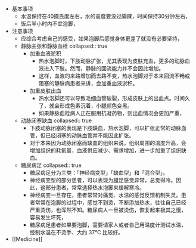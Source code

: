 - 基本事项
	- 水温保持在40摄氏度左右，水的高度要没过脚踝，时间保持30分钟左右，
	- 饭后半小时内不宜泡脚，
- 注意事项
	- 应综合考虑自己的感受，如果泡脚后感觉身体更差了就没有必要坚持，
	- 静脉曲张和静脉血栓
	  collapsed:: true
		- 加重血液淤积
			- 热水泡脚时，下肢动脉扩张，尤其表现为皮肤充血，更多的动脉血液进入下肢。然而，静脉的回流能力并不会因此增加。
			- 这样，血液的来路增加而去路不变，热水泡脚对于本来回流不畅或阻塞的静脉病患者来讲，会加重血液淤积。
		- 加重皮肤出血
			- 热水泡脚还可以导致毛细血管破裂，形成皮肤上的出血点。时间久了，就会形成色素沉着，小腿颜色变黑。
			- 如果静脉血栓病人正在服用抗凝药物，则出血情况会更加严重，
	- 动脉闭塞缺血
	  collapsed:: true
		- 下肢动脉闭塞的表现是下肢缺血，热水泡脚，可以扩张正常的动脉血管，但已经闭塞的动脉血管并不能因此扩张。
		- 对于本来因为动脉闭塞而缺血的组织来说，组织周围的温度升高，会增加组织的耗氧量，血液供应减少、需求增加，进一步加重了组织缺血。
	- 糖尿病足
	  collapsed:: true
		- 糖尿病足分为三类：「神经病变型」「缺血型」和「混合型」。
		- 神经病变型的部分患者，可以表现为腿足感觉异常，总觉得冷。因此，这部分患者，常常选择热水泡脚来缓解寒冷。
		- 神经病变一旦存在，患者常常对痛觉、水温的感觉反馈机制失灵。患者常常在泡脚的过程中，感觉不到烫，不断添加热水，往往自己已经严重烫伤，也浑然不知。糖尿病人一旦被烫伤，恢复起来极其之慢，容易发生坏死，
		- 糖尿病足患者如果要泡脚，需要请家人或者自己用温度计测试水温，控制水温在不烫手、大约 37℃ 比较好。
- [[Medicine]]